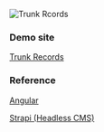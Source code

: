 ![Trunk Rcords](https://user-images.githubusercontent.com/84278263/183485637-63e667ed-9bd8-4896-8a61-df89dd3b07f2.png)

### Demo site
[Trunk Records](https://yukayamamoto.me/trunkrecords)
### Reference
[Angular](https://angular.io/)

[Strapi (Headless CMS)](https://strapi.io/)
